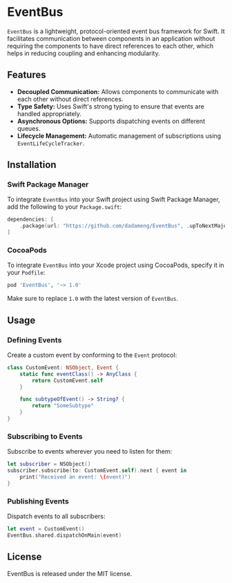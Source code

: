 # EventBus

`EventBus` is a lightweight, protocol-oriented event bus framework for Swift. It facilitates communication between components in an application without requiring the components to have direct references to each other, which helps in reducing coupling and enhancing modularity.

## Features

- **Decoupled Communication:** Allows components to communicate with each other without direct references.
- **Type Safety:** Uses Swift's strong typing to ensure that events are handled appropriately.
- **Asynchronous Options:** Supports dispatching events on different queues.
- **Lifecycle Management:** Automatic management of subscriptions using `EventLifeCycleTracker`.

## Installation

### Swift Package Manager

To integrate `EventBus` into your Swift project using Swift Package Manager, add the following to your `Package.swift`:

```swift
dependencies: [
    .package(url: "https://github.com/dadameng/EventBus", .upToNextMajor(from: "1.0.0"))
]
```

### CocoaPods

To integrate `EventBus` into your Xcode project using CocoaPods, specify it in your `Podfile`:

```ruby
pod 'EventBus', '~> 1.0'
```

Make sure to replace `1.0` with the latest version of `EventBus`.

## Usage

### Defining Events

Create a custom event by conforming to the `Event` protocol:

```swift
class CustomEvent: NSObject, Event {
    static func eventClass() -> AnyClass {
        return CustomEvent.self
    }

    func subtypeOfEvent() -> String? {
        return "SomeSubtype"
    }
}
```

### Subscribing to Events

Subscribe to events wherever you need to listen for them:

```swift
let subscriber = NSObject()
subscriber.subscribe(to: CustomEvent.self).next { event in
    print("Received an event: \(event)")
}
```

### Publishing Events

Dispatch events to all subscribers:

```swift
let event = CustomEvent()
EventBus.shared.dispatchOnMain(event)
```

## License

EventBus is released under the MIT license. 
